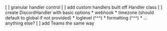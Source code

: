 [ ] granular handler control
    [ ] add custom handlers built off Handler class
        [ ] create DiscordHandler with basic options
            * webhook
            * timezone (should default to global if not provided)
            * loglevel (^^^)
            * formatting (^^^)
            * ... anything else?
        [ ] add Teams the same way